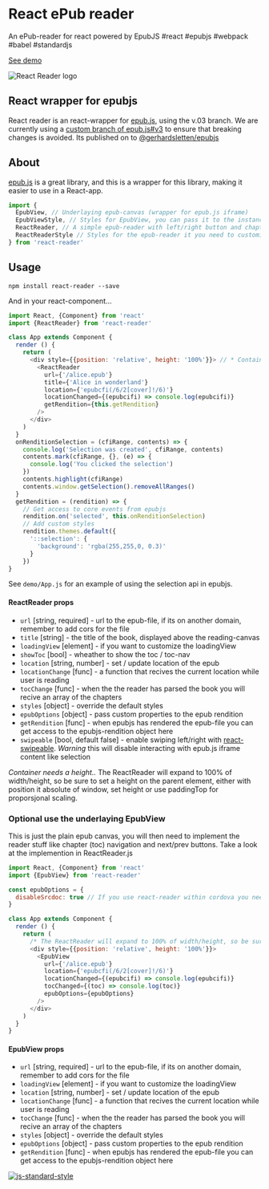 # React ePub reader #

An ePub-reader for react powered by EpubJS #react #epubjs #webpack #babel #standardjs

[See demo](http://gerhardsletten.github.io/react-reader/)

![React Reader logo](https://s3-eu-west-1.amazonaws.com/react-reader/react-reader.svg)

## React wrapper for epubjs ##

React reader is an react-wrapper for [epub.js](https://github.com/futurepress/epub.js), using the v.03 branch. We are currently using a [custom branch of epub.js#v3](https://github.com/gerhardsletten/epub.js) to ensure that breaking changes is avoided. Its published on to [@gerhardsletten/epubjs](https://www.npmjs.com/package/@gerhardsletten/epubjs)

## About ##

[epub.js](https://github.com/futurepress/epub.js) is a great library, and this is a wrapper for this library, making it easier to use in a React-app.

```js
import {
  EpubView, // Underlaying epub-canvas (wrapper for epub.js iframe)
  EpubViewStyle, // Styles for EpubView, you can pass it to the instance as a style prop for customize it
  ReactReader, // A simple epub-reader with left/right button and chapter navigation
  ReactReaderStyle // Styles for the epub-reader it you need to customize it
} from 'react-reader'
```

## Usage ##

`npm install react-reader --save`

And in your react-component...

```js
import React, {Component} from 'react'
import {ReactReader} from 'react-reader'

class App extends Component {
  render () {
    return (
      <div style={{position: 'relative', height: '100%'}}> // * Container needs a height..
        <ReactReader 
          url={'/alice.epub'} 
          title={'Alice in wonderland'}
          location={'epubcfi(/6/2[cover]!/6)'}
          locationChanged={(epubcifi) => console.log(epubcifi)}
          getRendition={this.getRendition}
        />
      </div>
    )
  }
  onRenditionSelection = (cfiRange, contents) => {
    console.log('Selection was created', cfiRange, contents)
    contents.mark(cfiRange, {}, (e) => {
      console.log('You clicked the selection')
    })
    contents.highlight(cfiRange)
    contents.window.getSelection().removeAllRanges()
  }
  getRendition = (rendition) => {
    // Get access to core events from epubjs
    rendition.on('selected', this.onRenditionSelection)
    // Add custom styles
    rendition.themes.default({
      '::selection': {
        'background': 'rgba(255,255,0, 0.3)'
      }
    })
}
```

See `demo/App.js` for an example of using the selection api in epubjs.

#### ReactReader props ####

* `url` [string, required] - url to the epub-file, if its on another domain, remember to add cors for the file
* `title` [string] - the title of the book, displayed above the reading-canvas
* `loadingView` [element] - if you want to customize the loadingView
* `showToc` [bool] - wheather to show the toc / toc-nav
* `location` [string, number] - set / update location of the epub
* `locationChange` [func] - a function that recives the current location while user is reading
* `tocChange` [func] - when the the reader has parsed the book you will recive an array of the chapters
* `styles` [object] - override the default styles
* `epubOptions` [object] - pass custom properties to the epub rendition
* `getRendition` [func] - when epubjs has rendered the epub-file you can get access to the epubjs-rendition object here
* `swipeable` [bool, default false] - enable swiping left/right with [react-swipeable](https://github.com/dogfessional/react-swipeable). *Warning* this will disable interacting with epub.js iframe content like selection


*Container needs a height..*
The ReactReader will expand to 100% of width/height, so be sure to set a height on the parent element, either with position it absolute of window, set height or use paddingTop for proporsjonal scaling.

### Optional use the underlaying EpubView ###

This is just the plain epub canvas, you will then need to implement the reader stuff like chapter (toc) navigation and next/prev buttons. Take a look at the implemention in ReactReader.js

```js
import React, {Component} from 'react'
import {EpubView} from 'react-reader'

const epubOptions = {
  disableSrcdoc: true // If you use react-reader within cordova you need to set this because cordova webview will silently disable srcdoc for iframes, see https://issues.apache.org/jira/browse/CB-7379
}

class App extends Component {
  render () {
    return (
      /* The ReactReader will expand to 100% of width/height, so be sure to set a height on the parent element, either with position it absolute of window, set height or use paddingTop for proporsjonal scaling */
      <div style={{position: 'relative', height: '100%'}}>
        <EpubView 
          url={'/alice.epub'} 
          location={'epubcfi(/6/2[cover]!/6)'}
          locationChanged={(epubcifi) => console.log(epubcifi)}
          tocChanged={(toc) => console.log(toc)}
          epubOptions={epubOptions}
        />
      </div>
    )
  }
}
```

#### EpubView props ####

* `url` [string, required] - url to the epub-file, if its on another domain, remember to add cors for the file
* `loadingView` [element] - if you want to customize the loadingView
* `location` [string, number] - set / update location of the epub
* `locationChange` [func] - a function that recives the current location while user is reading
* `tocChange` [func] - when the the reader has parsed the book you will recive an array of the chapters
* `styles` [object] - override the default styles
* `epubOptions` [object] - pass custom properties to the epub rendition
* `getRendition` [func] - when epubjs has rendered the epub-file you can get access to the epubjs-rendition object here

[![js-standard-style](https://img.shields.io/badge/code%20style-standard-brightgreen.svg?style=flat)](https://github.com/feross/standard)
